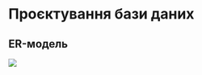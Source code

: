 # Проєктування бази даних

## ER-модель 

![](http://www.plantuml.com/plantuml/proxy?cache=no&src=https://raw.githubusercontent.com/Oleh-Khomenko/AMC/teamlead/src/uml/ER%20model.puml)

